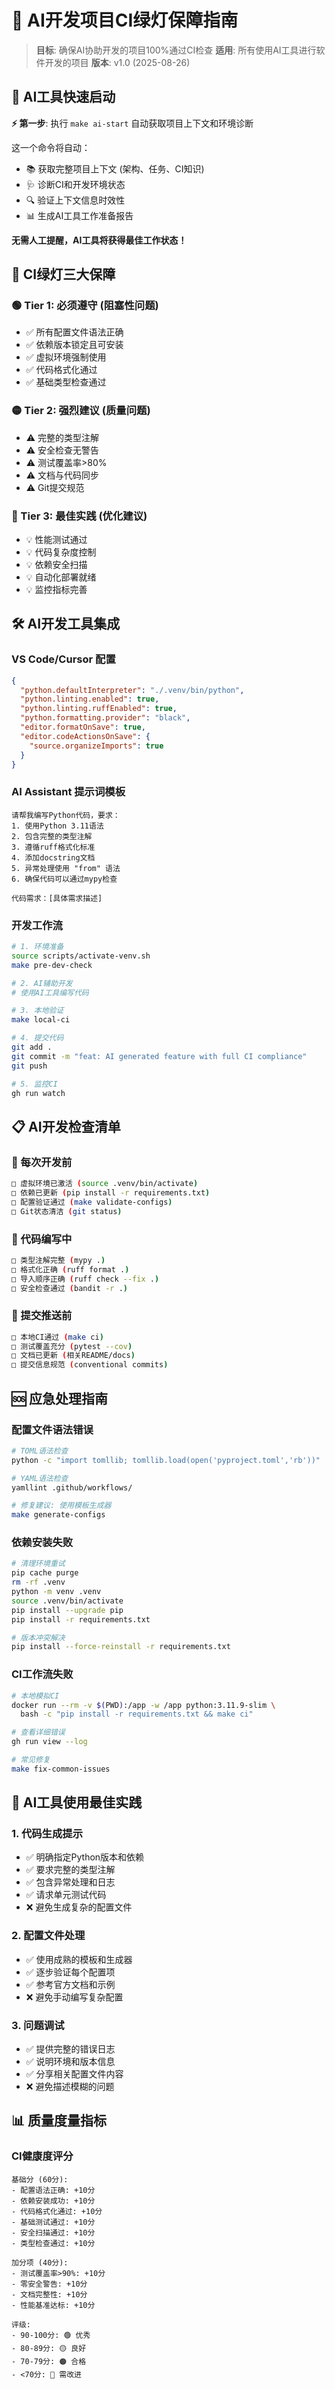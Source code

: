 # 🤖 AI开发项目CI绿灯保障指南

> **目标**: 确保AI协助开发的项目100%通过CI检查
> **适用**: 所有使用AI工具进行软件开发的项目
> **版本**: v1.0 (2025-08-26)

## 🚀 **AI工具快速启动**

**⚡ 第一步**: 执行 `make ai-start` 自动获取项目上下文和环境诊断

这一个命令将自动：

- 📚 获取完整项目上下文 (架构、任务、CI知识)
- 🩺 诊断CI和开发环境状态
- 🔍 验证上下文信息时效性
- 📊 生成AI工具工作准备报告

**无需人工提醒，AI工具将获得最佳工作状态！**

## 🚦 CI绿灯三大保障

### 🟢 Tier 1: 必须遵守 (阻塞性问题)

- ✅ 所有配置文件语法正确
- ✅ 依赖版本锁定且可安装
- ✅ 虚拟环境强制使用
- ✅ 代码格式化通过
- ✅ 基础类型检查通过

### 🟡 Tier 2: 强烈建议 (质量问题)

- ⚠️ 完整的类型注解
- ⚠️ 安全检查无警告
- ⚠️ 测试覆盖率>80%
- ⚠️ 文档与代码同步
- ⚠️ Git提交规范

### 🔵 Tier 3: 最佳实践 (优化建议)

- 💡 性能测试通过
- 💡 代码复杂度控制
- 💡 依赖安全扫描
- 💡 自动化部署就绪
- 💡 监控指标完善

## 🛠️ AI开发工具集成

### VS Code/Cursor 配置

```json
{
  "python.defaultInterpreter": "./.venv/bin/python",
  "python.linting.enabled": true,
  "python.linting.ruffEnabled": true,
  "python.formatting.provider": "black",
  "editor.formatOnSave": true,
  "editor.codeActionsOnSave": {
    "source.organizeImports": true
  }
}
```

### AI Assistant 提示词模板

```
请帮我编写Python代码，要求：
1. 使用Python 3.11语法
2. 包含完整的类型注解
3. 遵循ruff格式化标准
4. 添加docstring文档
5. 异常处理使用 "from" 语法
6. 确保代码可以通过mypy检查

代码需求：[具体需求描述]
```

### 开发工作流

```bash
# 1. 环境准备
source scripts/activate-venv.sh
make pre-dev-check

# 2. AI辅助开发
# 使用AI工具编写代码

# 3. 本地验证
make local-ci

# 4. 提交代码
git add .
git commit -m "feat: AI generated feature with full CI compliance"
git push

# 5. 监控CI
gh run watch
```

## 📋 AI开发检查清单

### 🔄 每次开发前

```bash
□ 虚拟环境已激活 (source .venv/bin/activate)
□ 依赖已更新 (pip install -r requirements.txt)
□ 配置验证通过 (make validate-configs)
□ Git状态清洁 (git status)
```

### 🔄 代码编写中

```bash
□ 类型注解完整 (mypy .)
□ 格式化正确 (ruff format .)
□ 导入顺序正确 (ruff check --fix .)
□ 安全检查通过 (bandit -r .)
```

### 🔄 提交推送前

```bash
□ 本地CI通过 (make ci)
□ 测试覆盖充分 (pytest --cov)
□ 文档已更新 (相关README/docs)
□ 提交信息规范 (conventional commits)
```

## 🆘 应急处理指南

### 配置文件语法错误

```bash
# TOML语法检查
python -c "import tomllib; tomllib.load(open('pyproject.toml','rb'))"

# YAML语法检查
yamllint .github/workflows/

# 修复建议: 使用模板生成器
make generate-configs
```

### 依赖安装失败

```bash
# 清理环境重试
pip cache purge
rm -rf .venv
python -m venv .venv
source .venv/bin/activate
pip install --upgrade pip
pip install -r requirements.txt

# 版本冲突解决
pip install --force-reinstall -r requirements.txt
```

### CI工作流失败

```bash
# 本地模拟CI
docker run --rm -v $(PWD):/app -w /app python:3.11.9-slim \
  bash -c "pip install -r requirements.txt && make ci"

# 查看详细错误
gh run view --log

# 常见修复
make fix-common-issues
```

## 🎯 AI工具使用最佳实践

### 1. 代码生成提示

- ✅ 明确指定Python版本和依赖
- ✅ 要求完整的类型注解
- ✅ 包含异常处理和日志
- ✅ 请求单元测试代码
- ❌ 避免生成复杂的配置文件

### 2. 配置文件处理

- ✅ 使用成熟的模板和生成器
- ✅ 逐步验证每个配置项
- ✅ 参考官方文档和示例
- ❌ 避免手动编写复杂配置

### 3. 问题调试

- ✅ 提供完整的错误日志
- ✅ 说明环境和版本信息
- ✅ 分享相关配置文件内容
- ❌ 避免描述模糊的问题

## 📊 质量度量指标

### CI健康度评分

```
基础分 (60分):
- 配置语法正确: +10分
- 依赖安装成功: +10分
- 代码格式化通过: +10分
- 基础测试通过: +10分
- 安全扫描通过: +10分
- 类型检查通过: +10分

加分项 (40分):
- 测试覆盖率>90%: +10分
- 零安全警告: +10分
- 文档完整性: +10分
- 性能基准达标: +10分

评级:
- 90-100分: 🟢 优秀
- 80-89分: 🟡 良好
- 70-79分: 🟠 合格
- <70分: 🔴 需改进
```
